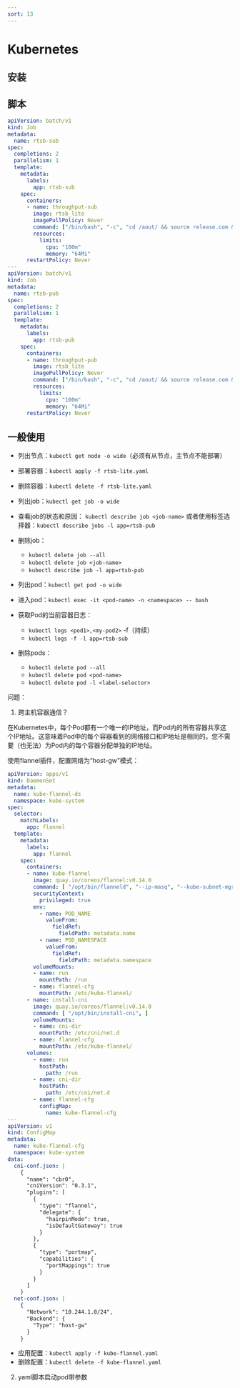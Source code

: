 ```yaml
---
sort: 13
---
```


# Kubernetes

## 安装


## 脚本

```yaml
apiVersion: batch/v1
kind: Job
metadata:
  name: rtsb-sub
spec:
  completions: 2
  parallelism: 1
  template:
    metadata:
      labels:
        app: rtsb-sub
    spec:
      containers:
      - name: throughput-sub
        image: rtsb_lite
        imagePullPolicy: Never
        command: ["/bin/bash", "-c", "cd /aout/ && source release.com && ./throughput-sub 30 -1 $((i + 1))"]
        resources:
          limits:
            cpu: "100m"
            memory: "64Mi"
      restartPolicy: Never
---
apiVersion: batch/v1
kind: Job
metadata:
  name: rtsb-pub
spec:
  completions: 2
  parallelism: 1
  template:
    metadata:
      labels:
        app: rtsb-pub
    spec:
      containers:
      - name: throughput-pub
        image: rtsb_lite
        imagePullPolicy: Never
        command: ["/bin/bash", "-c", "cd /aout/ && source release.com && ./throughput-pub 8192 0 1 31 $((i + 1))"]
        resources:
          limits:
            cpu: "100m"
            memory: "64Mi"
      restartPolicy: Never
```

## 一般使用

- 列出节点：`kubectl get node -o wide`（必须有从节点，主节点不能部署）
- 部署容器：`kubectl apply -f rtsb-lite.yaml`
- 删除容器：`kubectl delete -f rtsb-lite.yaml`

- 列出job：`kubectl get job -o wide`
- 查看job的状态和原因：
	`kubectl describe job <job-name>`
	或者使用标签选择器：`kubectl describe jobs -l app=rtsb-pub`
- 删除job：
	- `kubectl delete job --all`
	- `kubectl delete job <job-name>`
	- `kubectl describe job -l app=rtsb-pub`

- 列出pod：`kubectl get pod -o wide`
- 进入pod：`kubectl exec -it <pod-name> -n <namespace> -- bash`
- 获取Pod的当前容器日志：
	- `kubectl logs <pod1>,<my-pod2>`   -f（持续）
	- `kubectl logs -f -l app=rtsb-sub`
- 删除pods：
	- `kubectl delete pod --all`
	- `kubectl delete pod <pod-name>`
	- `kubectl delete pod -l <label-selector>`


问题：
1. 跨主机容器通信？

在Kubernetes中，每个Pod都有一个唯一的IP地址，而Pod内的所有容器共享这个IP地址。这意味着Pod中的每个容器看到的网络接口和IP地址是相同的。您不需要（也无法）为Pod内的每个容器分配单独的IP地址。

使用flannel插件，配置网络为“host-gw”模式：
```yaml
apiVersion: apps/v1
kind: DaemonSet
metadata:
  name: kube-flannel-ds
  namespace: kube-system
spec:
  selector:
    matchLabels:
      app: flannel
  template:
    metadata:
      labels:
        app: flannel
    spec:
      containers:
      - name: kube-flannel
        image: quay.io/coreos/flannel:v0.14.0
        command: [ "/opt/bin/flanneld", "--ip-masq", "--kube-subnet-mgr", "--iface=<INTERFACE>" ]
        securityContext:
          privileged: true
        env:
          - name: POD_NAME
            valueFrom:
              fieldRef:
                fieldPath: metadata.name
          - name: POD_NAMESPACE
            valueFrom:
              fieldRef:
                fieldPath: metadata.namespace
        volumeMounts:
        - name: run
          mountPath: /run
        - name: flannel-cfg
          mountPath: /etc/kube-flannel/
      - name: install-cni
        image: quay.io/coreos/flannel:v0.14.0
        command: [ "/opt/bin/install-cni", ]
        volumeMounts:
        - name: cni-dir
          mountPath: /etc/cni/net.d
        - name: flannel-cfg
          mountPath: /etc/kube-flannel/
      volumes:
        - name: run
          hostPath:
            path: /run
        - name: cni-dir
          hostPath:
            path: /etc/cni/net.d
        - name: flannel-cfg
          configMap:
            name: kube-flannel-cfg
---
apiVersion: v1
kind: ConfigMap
metadata:
  name: kube-flannel-cfg
  namespace: kube-system
data:
  cni-conf.json: |
    {
      "name": "cbr0",
      "cniVersion": "0.3.1",
      "plugins": [
        {
          "type": "flannel",
          "delegate": {
            "hairpinMode": true,
            "isDefaultGateway": true
          }
        },
        {
          "type": "portmap",
          "capabilities": {
            "portMappings": true
          }
        }
      ]
    }
  net-conf.json: |
    {
      "Network": "10.244.1.0/24",
      "Backend": {
        "Type": "host-gw"
      }
    }
```
- 应用配置：`kubectl apply -f kube-flannel.yaml`
- 删除配置：`kubectl delete -f kube-flannel.yaml`

2. yaml脚本启动pod带参数